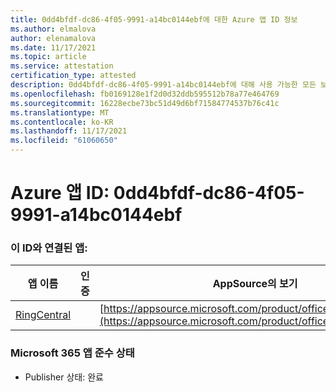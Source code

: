 ```yaml
---
title: 0dd4bfdf-dc86-4f05-9991-a14bc0144ebf에 대한 Azure 앱 ID 정보
ms.author: elmalova
author: elenamalova
ms.date: 11/17/2021
ms.topic: article
ms.service: attestation
certification_type: attested
description: 0dd4bfdf-dc86-4f05-9991-a14bc0144ebf에 대해 사용 가능한 모든 보안 및 규정 준수 정보입니다.
ms.openlocfilehash: fb0169128e1f2d0d32ddb595512b78a77e464769
ms.sourcegitcommit: 16228ecbe73bc51d49d6bf71584774537b76c41c
ms.translationtype: MT
ms.contentlocale: ko-KR
ms.lasthandoff: 11/17/2021
ms.locfileid: "61060650"
---
```

# <a name="azure-app-id-0dd4bfdf-dc86-4f05-9991-a14bc0144ebf"></a>Azure 앱 ID: 0dd4bfdf-dc86-4f05-9991-a14bc0144ebf


### <a name="apps-associated-with-this-id"></a>이 ID와 연결된 앱:
| **앱 이름** | **인증** | **AppSource의 보기** |
|--------------|---------------|-----------------------|
| [RingCentral](https://docs.microsoft.com/microsoft-365-app-certification/forward/WA200000135) |  | [https://appsource.microsoft.com/product/office/WA200000135](https://appsource.microsoft.com/product/office/WA200000135) |

### <a name="microsoft-365-app-compliance-status"></a>Microsoft 365 앱 준수 상태
- Publisher 상태: 완료
